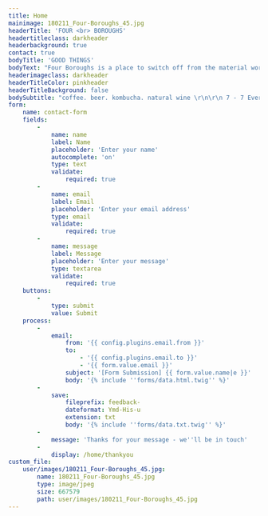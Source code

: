 ```yaml
---
title: Home
mainimage: 180211_Four-Boroughs_45.jpg
headerTitle: 'FOUR <br> BOROUGHS'
headertitleclass: darkheader
headerbackground: true
contact: true
bodyTitle: 'GOOD THINGS'
bodyText: "Four Boroughs is a place to switch off from the material world - it’s minimal aesthetic and open vibe enables the focus to be on the good things on offer. \r\n\r\nCoffee beans are small batch roasted by [Assembly](https://www.assemblycoffee.co.uk/) in Brixton who knock out sweet, delicious beans time after time. The House Espresso rotates with the seasons as do the selection of filter coffee beans for your home brews. Four Boroughs’ baristas are super diligent when it comes to getting a balanced extraction and letting the quality of the bean and roast shine through in every cup. \r\n\r\n For food and soft drink the norm is challenged. There are live cultures in the [kombucha](https://jarrkombucha.com/), [non-dairy kefir](https://www.purearth.co.uk/what-is-water-kefir/) and [kimchi](https://bottlebrushferments.com/) to promote gut health and all cakes are made refined-sugar free, gluten free and vegan by the [Conscientious Cook](http://www.theconscientiouscook.co.uk/).\r\n\r\n An affordable craft beer selection that is regularly changing sourced from a handful of London breweries is available to drink in or takeaway, as is natural wine from [Under the Bonnet](http://www.winesutb.com/about) and [Les Caves de Pyrene](https://www.lescaves.co.uk/lescaves-home#home). Craft chocolate from [Cocoa Runners](https://cocoarunners.com/about-faqs/) opens up a whole other world.\r\n\r\n Open 7 days a week from 7am till 7pm. Available for private hire."
headerimageclass: darkheader
headerTitleColor: pinkheader
headerTitleBackground: false
bodySubtitle: "coffee. beer. kombucha. natural wine \r\n\r\n 7 - 7 Everyday"
form:
    name: contact-form
    fields:
        -
            name: name
            label: Name
            placeholder: 'Enter your name'
            autocomplete: 'on'
            type: text
            validate:
                required: true
        -
            name: email
            label: Email
            placeholder: 'Enter your email address'
            type: email
            validate:
                required: true
        -
            name: message
            label: Message
            placeholder: 'Enter your message'
            type: textarea
            validate:
                required: true
    buttons:
        -
            type: submit
            value: Submit
    process:
        -
            email:
                from: '{{ config.plugins.email.from }}'
                to:
                    - '{{ config.plugins.email.to }}'
                    - '{{ form.value.email }}'
                subject: '[Form Submission] {{ form.value.name|e }}'
                body: '{% include ''forms/data.html.twig'' %}'
        -
            save:
                fileprefix: feedback-
                dateformat: Ymd-His-u
                extension: txt
                body: '{% include ''forms/data.txt.twig'' %}'
        -
            message: 'Thanks for your message - we''ll be in touch'
        -
            display: /home/thankyou
custom_file:
    user/images/180211_Four-Boroughs_45.jpg:
        name: 180211_Four-Boroughs_45.jpg
        type: image/jpeg
        size: 667579
        path: user/images/180211_Four-Boroughs_45.jpg
---
```


